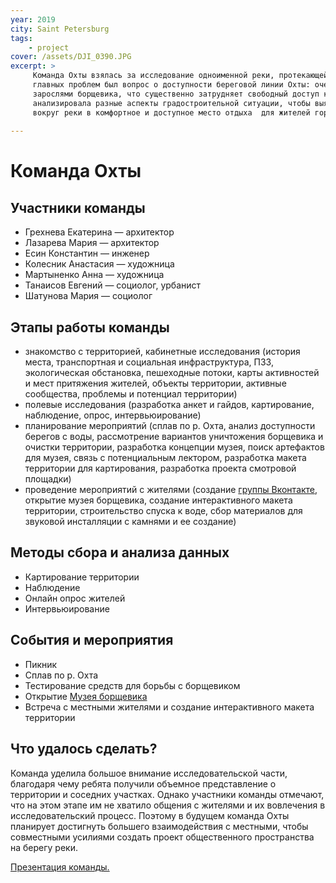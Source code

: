 ```yaml
---
year: 2019
city: Saint Petersburg
tags:
    - project
cover: /assets/DJI_0390.JPG
excerpt: >
     Команда Охты взялась за исследование одноименной реки, протекающей на северо-востоке Санкт-Петербурга. Одной из 
     главных проблем был вопрос о доступности береговой линии Охты: очертания ее русла скрыты за деревьями, кустами и 
     зарослями борщевика, что существенно затрудняет свободный доступ к воде. В рамках своего исследования команда Охты  
     анализировала разные аспекты градостроительной ситуации, чтобы выяснить, как преобразовать заброшенное пространство 
     вокруг реки в комфортное и доступное место отдыха  для жителей города и близлежащих районов.
     
---
```


# Команда Охты

## Участники команды

- Грехнева Екатерина — архитектор
- Лазарева Мария — архитектор
- Есин Константин — инженер
- Колесник Анастасия — художница
- Мартыненко Анна — художница
- Танаисов Евгений — социолог, урбанист
- Шатунова Мария — социолог


## Этапы работы команды

- знакомство с территорией, кабинетные исследования (история места, транспортная и социальная инфраструктура, ПЗЗ, 
  экологическая обстановка, пешеходные потоки, карты активностей и мест притяжения жителей, объекты территории, активные 
  сообщества, проблемы и потенциал территории)
- полевые исследования (разработка анкет и гайдов, картирование, наблюдение, опрос, интервьюирование) 
- планирование мероприятий (сплав по р. Охта, анализ доступности берегов с воды, рассмотрение вариантов уничтожения борщевика
  и очистки территории, разработка концепции музея, поиск артефактов для музея, связь с потенциальным лектором, разработка макета
  территории для картирования, разработка проекта смотровой площадки)
- проведение мероприятий с жителями (создание [группы Вконтакте](https://vk.com/waterfront.ohta), открытие музея борщевика, создание интерактивного макета территории, строительство спуска к воде, сбор материалов для звуковой инсталляции с камнями и ее создание) 


## Методы сбора и анализа данных

- Картирование территории
- Наблюдение
- Онлайн опрос жителей
- Интервьюирование


## События и мероприятия

- Пикник
- Сплав по р. Охта
- Тестирование средств для борьбы с борщевиком
- Открытие [Музея борщевика](https://vk.com/waterfront.ohta?z=video-152592839_456239038%2F8bbf94ac782df3304a%2Fpl_post_-152592839_388)
- Встреча с местными жителями и создание интерактивного макета территории


## Что удалось сделать?

Команда уделила большое внимание исследовательской части, благодаря чему ребята получили объемное представление о территории 
и соседних участках. Однако участники команды отмечают, что на этом этапе им не хватило общения с жителями и их вовлечения в 
исследовательский процесс. Поэтому в будущем команда Охты планирует достигнуть большего взаимодействия с местными, чтобы
совместными усилиями создать проект общественного пространства на берегу реки. 

[Презентация команды.](https://drive.google.com/file/d/12wNX6dikthvW0JiH8FCoRD4PjqfhB9Z2/view?usp=sharing)
